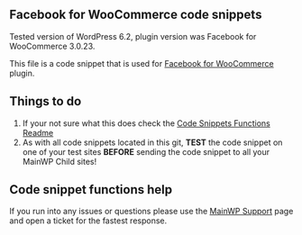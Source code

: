 ## Facebook for WooCommerce code snippets

Tested version of WordPress 6.2, plugin version was Facebook for WooCommerce 3.0.23.

This file is a code snippet that is used for [Facebook for WooCommerce](https://wordpress.org/plugins/facebook-for-woocommerce/) plugin. 

## Things to do

1. If your not sure what this does check the [Code Snippets Functions Readme](https://github.com/mainwp/Code-Snippets-Functions/blob/master/README.md)
2. As with all code snippets located in this git, **TEST** the code snippet on one of your test sites **BEFORE** sending the code snippet to all your MainWP Child sites!

## Code snippet functions help

If you run into any issues or questions please use the [MainWP Support](https://mainwp.com/support/) page and open a ticket for the fastest response.
